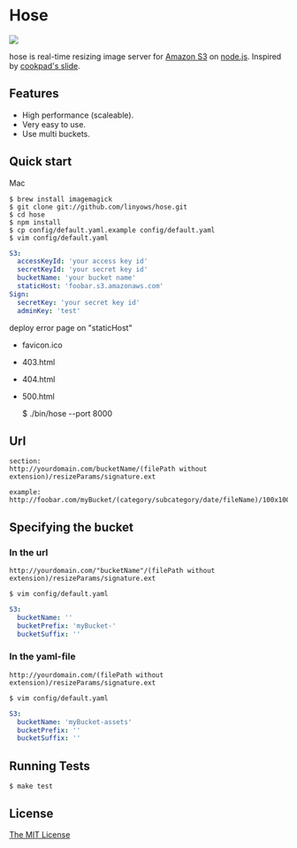 Hose
====

<img src="//github.com/linyows/hose/raw/master/etc/hose.png"/></img>

hose is real-time resizing image server for [Amazon S3](http://aws.amazon.com/s3/) on [node.js](http://nodejs.org).
Inspired by [cookpad's slide](http://www.slideshare.net/mirakui/ss-8150494).

Features
--------

- High performance (scaleable).
- Very easy to use.
- Use multi buckets.

Quick start
-----------

Mac

    $ brew install imagemagick
    $ git clone git://github.com/linyows/hose.git
    $ cd hose
    $ npm install
    $ cp config/default.yaml.example config/default.yaml
    $ vim config/default.yaml
```yaml
S3:
  accessKeyId: 'your access key id'
  secretKeyId: 'your secret key id'
  bucketName: 'your bucket name'
  staticHost: 'foobar.s3.amazonaws.com'
Sign:
  secretKey: 'your secret key id'
  adminKey: 'test'
```

deploy error page on "staticHost"

- favicon.ico
- 403.html
- 404.html
- 500.html

    $ ./bin/hose --port 8000

Url
---

    section:
    http://yourdomain.com/bucketName/(filePath without extension)/resizeParams/signature.ext
    
    example:
    http://foobar.com/myBucket/(category/subcategory/date/fileName)/100x100cq75/802a393d7247aa0caf9056223503bdf611d478ee.jpg


Specifying the bucket
---------------------

### In the url

    http://yourdomain.com/"bucketName"/(filePath without extension)/resizeParams/signature.ext

    $ vim config/default.yaml

```yaml
S3:
  bucketName: ''
  bucketPrefix: 'myBucket-'
  bucketSuffix: ''
```

### In the yaml-file

    http://yourdomain.com/(filePath without extension)/resizeParams/signature.ext
    
    $ vim config/default.yaml

```yaml
S3:
  bucketName: 'myBucket-assets'
  bucketPrefix: ''
  bucketSuffix: ''
```

Running Tests
-------------

    $ make test

License
-------

[The MIT License](https://raw.github.com/linyows/hose/master/LICENSE)
